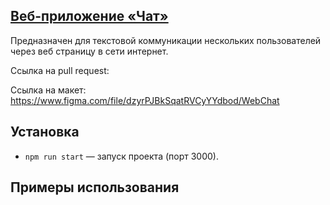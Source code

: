 ## <a href="https://dazzling-joliot-d2c9ee.netlify.app/">Веб-приложение «Чат»</a>

Предназначен для текстовой коммуникации нескольких пользователей через веб страницу в сети интернет.

Ссылка на pull request:

Cсылка на макет: https://www.figma.com/file/dzyrPJBkSqatRVCyYYdbod/WebChat

## Установка

- `npm run start` — запуск проекта (порт 3000).

## **Примеры использования**

